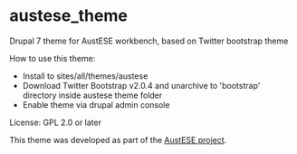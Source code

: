 austese_theme
=============

Drupal 7 theme for AustESE workbench, based on Twitter bootstrap theme

How to use this theme:

* Install to sites/all/themes/austese
* Download Twitter Bootstrap v2.0.4 and unarchive to 'bootstrap' directory inside austese theme folder
* Enable theme via drupal admin console

License: GPL 2.0 or later

This theme was developed as part of the [AustESE project](http://itee.uq.edu.au/~eresearch/projects/austese).